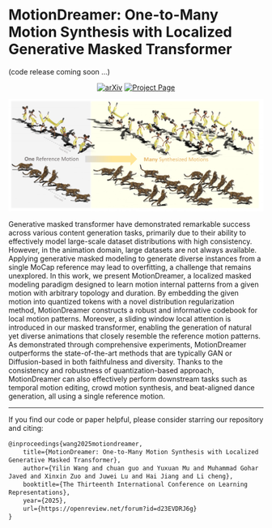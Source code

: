 # MotionDreamer: One-to-Many Motion Synthesis with Localized Generative Masked Transformer

(code release coming soon ...)



 <p align="center">
    <a href="https://arxiv.org/abs/2504.08959"><img alt="arXiv" src="https://img.shields.io/badge/arXiv-2504.08959-b31b1b.svg"></a>
    <a href="https://motiondreamer.github.io"><img alt="Project Page" src="https://img.shields.io/badge/-Project%20Page-lightgrey?logo=Google%20Chrome&color=informational&logoColor=white"></a>
    
</p>

![teaser_image](overview.png)

Generative masked transformer have demonstrated remarkable success across various content generation tasks, primarily due to their ability to effectively model large-scale dataset distributions with high consistency. However, in the animation domain, large datasets are not always available. Applying generative masked modeling to generate diverse instances from a single MoCap reference may lead to overfitting, a challenge that remains unexplored. In this work, we present MotionDreamer, a localized masked modeling paradigm designed to learn motion internal patterns from a given motion with arbitrary topology and duration. By embedding the given motion into quantized tokens with a novel distribution regularization method, MotionDreamer constructs a robust and informative codebook for local motion patterns. Moreover, a sliding window local attention is introduced in our masked transformer, enabling the generation of natural yet diverse animations that closely resemble the reference motion patterns. As demonstrated through comprehensive experiments, MotionDreamer outperforms the state-of-the-art methods that are typically GAN or Diffusion-based in both faithfulness and diversity. Thanks to the consistency and robustness of quantization-based approach, MotionDreamer can also effectively perform downstream tasks such as temporal motion editing, crowd motion synthesis, and beat-aligned dance generation, all using a single reference motion.


---

If you find our code or paper helpful, please consider starring our repository and citing:
```
@inproceedings{wang2025motiondreamer,
    title={MotionDreamer: One-to-Many Motion Synthesis with Localized Generative Masked Transformer},
    author={Yilin Wang and chuan guo and Yuxuan Mu and Muhammad Gohar Javed and Xinxin Zuo and Juwei Lu and Hai Jiang and Li cheng},
    booktitle={The Thirteenth International Conference on Learning Representations},
    year={2025},
    url={https://openreview.net/forum?id=d23EVDRJ6g}
}

```

<!--
**MotionDreamer/MotionDreamer** is a ✨ _special_ ✨ repository because its `README.md` (this file) appears on your GitHub profile.

Here are some ideas to get you started:

- 🔭 I’m currently working on ...
- 🌱 I’m currently learning ...
- 👯 I’m looking to collaborate on ...
- 🤔 I’m looking for help with ...
- 💬 Ask me about ...
- 📫 How to reach me: ...
- 😄 Pronouns: ...
- ⚡ Fun fact: ...
-->
